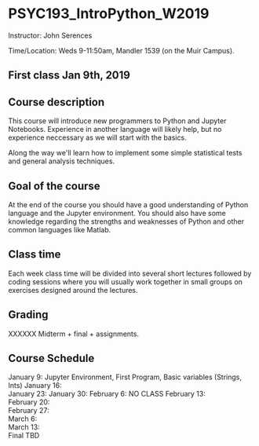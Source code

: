 # PSYC193_IntroPython_W2019
Instructor: John Serences 

Time/Location: Weds 9-11:50am, Mandler 1539 (on the Muir Campus). 

## First class Jan 9th, 2019

## Course description
This course will introduce new programmers to Python and Jupyter Notebooks. Experience in another language will likely help, but no experience neccessary as we will start with the basics. 

Along the way we'll learn how to implement some simple statistical tests and general analysis techniques.  

## Goal of the course
At the end of the course you should have a good understanding of Python language and the Jupyter environment. You should also have some knowledge regarding the strengths and weaknesses of Python and other common languages like Matlab. 

## Class time
Each week class time will be divided into several short lectures followed by coding sessions where you will usually work together in small groups on exercises designed around the lectures. 

## Grading
XXXXXX Midterm + final + assignments. 

## Course Schedule 
January 9:	  Jupyter Environment, First Program, Basic variables (Strings, Ints) 
January 16: 	
January 23:	
January 30:	
February 6:	  NO CLASS
February 13:	
February 20:	
February 27:	
March 6:	
March 13:	
Final TBD	
